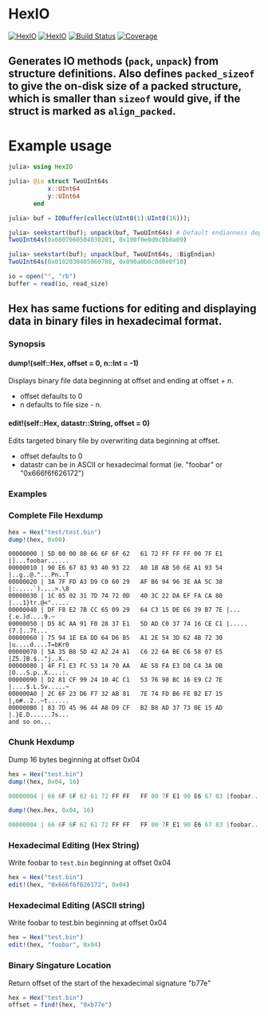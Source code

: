 # HexIO

[![HexIO](http://pkg.julialang.org/badges/HexIO_0.6.svg)](http://pkg.julialang.org/?pkg=HexIO)
[![HexIO](http://pkg.julialang.org/badges/HexIO_0.7.svg)](http://pkg.julialang.org/?pkg=HexIO)
[![Build Status](https://travis-ci.org/zsz00/HexIO.jl.svg?branch=master)](https://travis-ci.org/zsz00/HexIO.jl)
[![Coverage](http://codecov.io/github/zsz00/HexIO.jl/coverage.svg?branch=master)](http://codecov.io/github/zsz00/HexIO.jl?branch=master)

## Generates IO methods (`pack`, `unpack`) from structure definitions.  Also defines `packed_sizeof` to give the on-disk size of a packed structure, which is smaller than `sizeof` would give, if the struct is marked as `align_packed`.

# Example usage
```julia
julia> using HexIO

julia> @io struct TwoUInt64s
           x::UInt64
           y::UInt64
       end

julia> buf = IOBuffer(collect(UInt8(1):UInt8(16))); 

julia> seekstart(buf); unpack(buf, TwoUInt64s) # Default endianness depends on machine
TwoUInt64s(0x0807060504030201, 0x100f0e0d0c0b0a09)

julia> seekstart(buf); unpack(buf, TwoUInt64s, :BigEndian)
TwoUInt64s(0x0102030405060708, 0x090a0b0c0d0e0f10)

io = open("", "rb")
buffer = read(io, read_size)

```


## Hex has same fuctions for editing and displaying data in binary files in hexadecimal format.

### Synopsis

#### dump!(self::Hex, offset = 0, n::Int = -1)
Displays binary file data beginning at offset and ending at offset + n.
- offset defaults to 0
- n defaults to file size - n.

#### edit!(self::Hex, datastr::String, offset = 0)
Edits targeted binary file by overwriting data beginning at offset.
- offset defaults to 0
- datastr can be in ASCII or hexadecimal format (ie. "foobar" or "0x666f6f626172")

### Examples

### Complete File Hexdump

```julia
hex = Hex("test/test.bin")
dump!(hex, 0x00)
```
```
00000000 | 5D 00 00 80 66 6F 6F 62   61 72 FF FF FF 00 7F E1 |]...foobar......
00000010 | 90 E6 67 83 93 40 93 22   A0 1B AB 50 6E A1 93 54 |..g..@."...Pn..T
00000020 | 3A 7F FD A3 D9 C0 60 29   AF B6 94 96 3E AA 5C 38 |:.....`)....>.\8
00000030 | 1C 05 02 31 7D 74 72 0D   40 3C 22 DA EF FA CA 80 |...1}tr.@<".....
00000040 | DF F8 E2 7B CC 65 09 29   64 C3 15 DE E6 39 B7 7E |...{.e.)d....9.~
00000050 | D5 8C AA 91 F0 28 37 E1   5D AD C0 37 74 16 CE C1 |.....(7.]..7t...
00000060 | 75 94 1E EA DD 64 D6 B5   A1 2E 54 3D 62 4B 72 30 |u....d....T=bKr0
00000070 | 5A 35 B8 5D 42 A2 24 A1   C6 22 6A BE C6 58 07 E5 |Z5.]B.$.."j..X..
00000080 | 4F F1 E3 FC 53 14 70 AA   AE 58 FA E3 D8 C4 3A DB |O...S.p..X....:.
00000090 | D2 81 CF 99 24 10 4C C1   53 76 98 BC 16 E9 C2 7E |....$.L.Sv.....~
000000A0 | 2C 6F 23 D6 F7 32 AB 81   7E 74 FD B6 FE B2 E7 15 |,o#..2..~t......
000000B0 | 83 7D 45 96 44 A8 D9 CF   B2 B8 AD 37 73 0E 15 AD |.}E.D......7s...
and so on...
```
### Chunk Hexdump

Dump 16 bytes beginning at offset 0x04
```julia
hex = Hex("test.bin")
dump!(hex, 0x04, 16)

00000004 | 66 6F 6F 62 61 72 FF FF   FF 00 7F E1 90 E6 67 83 |foobar........g.

dump!(hex.hex, 0x04, 16)

00000004 | 66 6F 6F 62 61 72 FF FF   FF 00 7F E1 90 E6 67 83 |foobar........g.
```


### Hexadecimal Editing (Hex String)

Write foobar to `test.bin` beginning at offset 0x04
```julia
hex = Hex("test.bin")
edit!(hex, "0x666f6f626172", 0x04)
```

### Hexadecimal Editing (ASCII string)

Write foobar to test.bin beginning at offset 0x04
```julia
hex = Hex("test.bin")
edit!(hex, "foobar", 0x04)
```

### Binary Singature Location

Return offset of the start of the hexadecimal signature "b77e"
```julia
hex = Hex("test.bin")
offset = find!(hex, "0xb77e")
```
